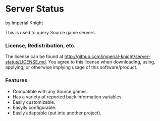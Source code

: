 # Server Status
by Imperial Knight


This is used to query Source game servers.


### License, Redistribution, etc.

The license can be found at http://github.com/imperial-knight/server-status/LICENSE.md. You agree to this license when downloading, using, applying, or otherwise implying usage of this software/product.


### Features

* Compatible with any Source games.
* Has a variety of reported back information variables.
* Easily customizable.
* Easyily configurable.
* Easily adaptable (put into another project).
